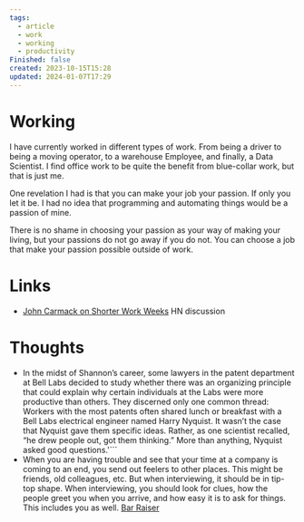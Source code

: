 ```yaml
---
tags:
  - article
  - work
  - working
  - productivity
Finished: false
created: 2023-10-15T15:28
updated: 2024-01-07T17:29
---
```


# Working
I have currently worked in different types of work. From being a driver to being a moving operator, to a warehouse Employee,  and finally, a Data Scientist. 
I find office work to be quite the benefit from blue-collar work, but that is just me. 


One revelation I had is that you can make your job your passion. If only you let it be. I had no idea that programming and automating things would be a passion of mine. 

There is no shame in choosing your passion as your way of making your living, but your passions do not go away if you do not.  You can choose a job that make your passion possible outside of work. 

# Links
- [John Carmack on Shorter Work Weeks](https://news.ycombinator.com/item?id=10845832) HN discussion

# Thoughts 
- In the midst of Shannon’s career, some lawyers in the patent department at Bell Labs decided to study whether there was an organizing principle that could explain why certain individuals at the Labs were more productive than others. They discerned only one common thread: Workers with the most patents often shared lunch or breakfast with a Bell Labs electrical engineer named Harry Nyquist. It wasn’t the case that Nyquist gave them specific ideas. Rather, as one scientist recalled, “he drew people out, got them thinking.” More than anything, Nyquist asked good questions.'```
- When you are having trouble and see that your time at a company is coming to an end, you send out feelers to other places. This might be friends, old colleagues, etc.  But when interviewing, it should be in tip-top shape.  When interviewing, you should look for clues, how the people greet you when you arrive, and how easy it is to ask for things. This includes you as well. [Bar Raiser](https://www.aboutamazon.eu/news/working-at-amazon/what-is-a-bar-raiser-at-amazon) 


